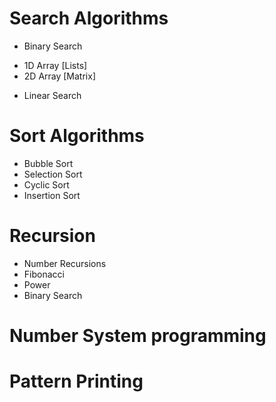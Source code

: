# Search Algorithms
* Binary Search
- 1D Array [Lists]
- 2D Array [Matrix]
* Linear Search
# Sort Algorithms
* Bubble Sort
* Selection Sort
* Cyclic Sort
* Insertion Sort
# Recursion
* Number Recursions
* Fibonacci
* Power
* Binary Search
# Number System programming
# Pattern Printing
